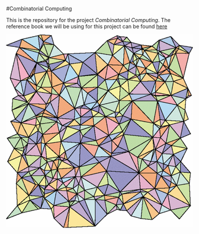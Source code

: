 #Combinatorial Computing

This is the repository for the project *Combinatorial Computing*. The reference book we will be using for this project can be found [here](Elements_of_Combinatorial_Computing.pdf)

![combi](delauney.png)

